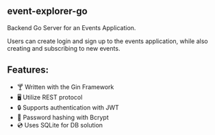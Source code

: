 ﻿## event-explorer-go

 Backend Go Server for an Events Application. 

Users can create login and sign up to the events application, while also creating and subscribing to new events.

 ## Features:
- 🍸 Written with the Gin Framework
- 🖥️ Utilize REST protocol
- 🔒 Supports authentication with JWT
- 🔖 Password hashing with Bcrypt
- 💿 Uses SQLite for DB solution

 
